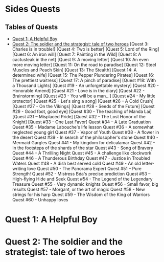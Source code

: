 # Sides Quests

## Tables of Quests
- [Quest 1: A Helpful Boy](#Quest-1-A-Helpful-Boy)
- [Quest 2: The soldier and the strategist: tale of two heroes](#Quest-2-The-soldier-and-the-strategist-tale-of-two-heroes)
[Quest 3: Charles is in trouble!]
[Quest 4: Two is better]
[Quest 5: Lord of the Ring]
[Quest 6: An iron will]
[Quest 7: Painting in the Wild]
[Quest 8: A cactusteak in the net]
[Quest 9: A moving letter]
[Quest 10: An even more moving letter]
[Quest 11: On the road to paradise]
[Quest 12: Steel Muscles and Peach Skin]
[Quest 13: The Stealth]
[Quest 14: A determined wife]
[Quest 15: The Pepper Plundering Pirates]
[Quest 16: The prettiest waitress]
[Quest 17: A pinch of paradise]
[Quest #18: With a Thousand Lights]
[Quest #19 - An unforgettable mystery]
[Quest #20 - Honorable Amend]
[Quest #21 - Love is in the diary]
[Quest #22 - Brainstorming]
[Quest #23 - You will be a man...]
[Quest #24 - My little protector]
[Quest #25 - Let's sing a song]
[Quest #26 – A Cold Crush]
[Quest #27 - On the Vikings]
[Quest #28 - Seeds of the Future]
[Quest #29 - Good foot, good eye]
[Quest #30 - The teaching of Manda Laï]
[Quest #31 – Misplaced Pride]
[Quest #32 - The Lost Honor of the Knight]
[Quest #33 - One Last Favor]
Quest #34 – A Late Graduation
Quest #35 - Madame Labouche's life lesson
Quest #36 - A somewhat neglected young girl
Quest #37 - Vapor of Youth
Quest #38 - A flower in the desert
Quest #39 - In search of the philosopher's stone
Quest #40 - Mermaid Gargles
Quest #41 - My kingdom for delicalamar
Quest #42 - In the footsteps of the shards of the star
Quest #43 - Song of Bravery
Quest #44 - A Thrilling Night
Quest #45 - A challenge like clockwork
Quest #46 - A Thunderous Birthday
Quest #47 - Justice in Troubled Waters
Quest #48 - A dish best served cold
Quest #49 - An old letter-writing love
Quest #50 - The Panorama Expert
Quest #51 – Pure Strength!
Quest #52 - Mistress Béa's precise prediction
Quest #53 – High-flying Hide and Seek
Quest #54 - The Legend of the Legendary Treasure
Quest #55 - Very dynamic knights
Quest #56 - Small favor, big results
Quest #57 - Morgant, or the art of magic
Quest #58 - New strings for his harp
Quest #59 - The Wisdom of the King of Warriors
Quest #60 - Unhappy loves

# Quest 1: A Helpful Boy
# Quest 2: The soldier and the strategist: tale of two heroes
